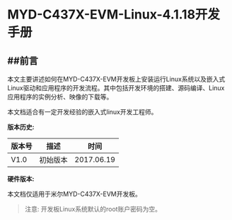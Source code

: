 # MYD-C437X-EVM-Linux-4.1.18开发手册


##前言  
----------------------------------

本文主要讲述如何在MYD-C437X-EVM开发板上安装运行Linux系统以及嵌入式Linux驱动和应用程序的开发流程。其中包括开发环境的搭建、源码编译、Linux应用程序的实例分析、映像的下载等。

本文档适合有一定开发经验的嵌入式linux开发工程师。

**版本历史:**

| 版本号| 描述| 时间 |
|---------|-------------|------|
| V1.0 | 初始版本 | 2017.06.19 |

**硬件版本:**

本文档仅适用于米尔MYD-C437X-EVM开发板。  

> 注意: 开发板Linux系统默认的root账户密码为空。
   

<!-- toc -->

